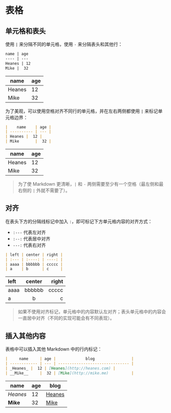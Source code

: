 表格
====

单元格和表头
----

使用 `|` 来分隔不同的单元格，使用 `-` 来分隔表头和其他行：

```markdown
name | age
---- | ---
Heanes | 12
Mike |  32
```

name | age
---- | ---
Heanes | 12
Mike | 32

为了美观，可以使用空格对齐不同行的单元格，并在左右两侧都使用 `|` 来标记单元格边界：

```markdown
|    name    | age |
| ---------- | --- |
| Heanes |  12 |
| Mike       |  32 |
```

|    name    | age |
| ---------- | --- |
| Heanes |  12 |
| Mike       |  32 |

>为了使 Markdown 更清晰，`|` 和 `-` 两侧需要至少有一个空格（最左侧和最右侧的 `|` 外就不需要了）。

对齐
----

在表头下方的分隔线标记中加入 `:`，即可标记下方单元格内容的对齐方式：

+ `:---` 代表左对齐
+ `:--:` 代表居中对齐
+ `---:` 代表右对齐

```markdown
| left | center | right |
| :--- | :----: | ----: |
| aaaa | bbbbbb | ccccc |
| a    | b      | c     |
```

| left | center | right |
| :--- | :----: | ----: |
| aaaa | bbbbbb | ccccc |
| a    | b      | c     |

>如果不使用对齐标记，单元格中的内容默认左对齐；表头单元格中的内容会一直居中对齐（不同的实现可能会有不同表现）。

插入其他内容
----

表格中可以插入其他 Markdown 中的行内标记：

```markdown
|     name     | age |             blog                |
| ------------ | --- | ------------------------------- |
| _Heanes_ |  12 | [Heanes](http://heanes.com) |
| __Mike__     |  32 | [Mike](http://mike.me)          |
```

|     name     | age |             blog                |
| ------------ | --- | ------------------------------- |
| _Heanes_ |  12 | [Heanes](http://heanes.com) |
| __Mike__     |  32 | [Mike](http://mike.me)          |
